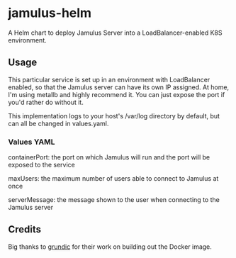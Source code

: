 # jamulus-helm
A Helm chart to deploy Jamulus Server into a LoadBalancer-enabled K8S environment.

## Usage
This particular service is set up in an environment with LoadBalancer enabled, so that the Jamulus server can have its own IP assigned. At home, I'm using metallb and highly recommend it. You can just expose the port if you'd rather do without it.

This implementation logs to your host's /var/log directory by default, but can all be changed in values.yaml.

### Values YAML

containerPort: the port on which Jamulus will run and the port will be exposed to the service

maxUsers: the maximum number of users able to connect to Jamulus at once

serverMessage: the message shown to the user when connecting to the Jamulus server

## Credits
Big thanks to [grundic](https://github.com/grundic) for their work on building out the Docker image. 

